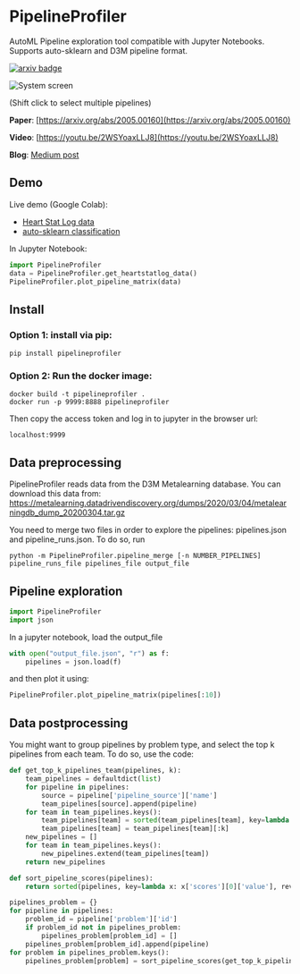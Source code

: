 # PipelineProfiler

AutoML Pipeline exploration tool compatible with Jupyter Notebooks. Supports auto-sklearn and D3M pipeline format.

[![arxiv badge](https://img.shields.io/badge/arXiv-2005.00160-red)](https://arxiv.org/abs/2005.00160)

![System screen](https://github.com/VIDA-NYU/PipelineVis/raw/master/imgs/system.png)

(Shift click to select multiple pipelines)

**Paper**: [https://arxiv.org/abs/2005.00160](https://arxiv.org/abs/2005.00160)

**Video**: [https://youtu.be/2WSYoaxLLJ8](https://youtu.be/2WSYoaxLLJ8)

**Blog**: [Medium post](https://towardsdatascience.com/exploring-auto-sklearn-models-with-pipelineprofiler-5b2c54136044)

## Demo

Live demo (Google Colab):
- [Heart Stat Log data](https://colab.research.google.com/drive/1k_h4HWUKsd83PmYMEBJ87UP2SSJQYw9A?usp=sharing)
- [auto-sklearn classification](https://colab.research.google.com/drive/1_2FRIkHNFGOiIJt-n_3zuh8vpSMLhwzx?usp=sharing)

In Jupyter Notebook:
```Python
import PipelineProfiler
data = PipelineProfiler.get_heartstatlog_data()
PipelineProfiler.plot_pipeline_matrix(data)
```

## Install

### Option 1: install via pip:
~~~~
pip install pipelineprofiler
~~~~

### Option 2: Run the docker image:
~~~~
docker build -t pipelineprofiler .
docker run -p 9999:8888 pipelineprofiler
~~~~

Then copy the access token and log in to jupyter in the browser url:
~~~~
localhost:9999
~~~~

## Data preprocessing

PipelineProfiler reads data from the D3M Metalearning database. You can download this data from: https://metalearning.datadrivendiscovery.org/dumps/2020/03/04/metalearningdb_dump_20200304.tar.gz

You need to merge two files in order to explore the pipelines: pipelines.json and pipeline_runs.json.  To do so, run
~~~~
python -m PipelineProfiler.pipeline_merge [-n NUMBER_PIPELINES] pipeline_runs_file pipelines_file output_file
~~~~

## Pipeline exploration

```Python
import PipelineProfiler
import json
```

In a jupyter notebook, load the output_file 

```Python
with open("output_file.json", "r") as f:
    pipelines = json.load(f)
```

and then plot it using:

```Python
PipelineProfiler.plot_pipeline_matrix(pipelines[:10])
```

## Data postprocessing

You might want to group pipelines by problem type, and select the top k pipelines from each team. To do so, use the code:

```Python
def get_top_k_pipelines_team(pipelines, k):
    team_pipelines = defaultdict(list)
    for pipeline in pipelines:
        source = pipeline['pipeline_source']['name']
        team_pipelines[source].append(pipeline)
    for team in team_pipelines.keys():
        team_pipelines[team] = sorted(team_pipelines[team], key=lambda x: x['scores'][0]['normalized'], reverse=True)
        team_pipelines[team] = team_pipelines[team][:k]
    new_pipelines = []
    for team in team_pipelines.keys():
        new_pipelines.extend(team_pipelines[team])
    return new_pipelines

def sort_pipeline_scores(pipelines):
    return sorted(pipelines, key=lambda x: x['scores'][0]['value'], reverse=True)    

pipelines_problem = {}
for pipeline in pipelines:  
    problem_id = pipeline['problem']['id']
    if problem_id not in pipelines_problem:
        pipelines_problem[problem_id] = []
    pipelines_problem[problem_id].append(pipeline)
for problem in pipelines_problem.keys():
    pipelines_problem[problem] = sort_pipeline_scores(get_top_k_pipelines_team(pipelines_problem[problem], k=100))
```
